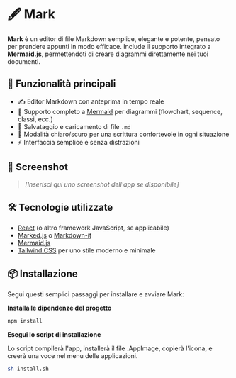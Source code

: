 # 🖋️ Mark

**Mark** è un editor di file Markdown semplice, elegante e potente, pensato per prendere appunti in modo efficace. Include il supporto integrato a **Mermaid.js**, permettendoti di creare diagrammi direttamente nei tuoi documenti.

## 🚀 Funzionalità principali

- ✍️ Editor Markdown con anteprima in tempo reale
- 🧠 Supporto completo a [Mermaid](https://mermaid-js.github.io/) per diagrammi (flowchart, sequence, classi, ecc.)
- 💾 Salvataggio e caricamento di file `.md`
- 🌙 Modalità chiaro/scuro per una scrittura confortevole in ogni situazione
- ⚡ Interfaccia semplice e senza distrazioni

## 📸 Screenshot

> _[Inserisci qui uno screenshot dell'app se disponibile]_

## 🛠️ Tecnologie utilizzate

- [React](https://react.dev/) (o altro framework JavaScript, se applicabile)
- [Marked.js](https://marked.js.org/) o [Markdown-it](https://github.com/markdown-it/markdown-it)
- [Mermaid.js](https://mermaid-js.github.io/)
- [Tailwind CSS](https://tailwindcss.com/) per uno stile moderno e minimale

## 📦 Installazione

Segui questi semplici passaggi per installare e avviare Mark:

**Installa le dipendenze del progetto**

```bash
npm install
```
**Esegui lo script di installazione**

Lo script compilerà l'app, installerà il file .AppImage, copierà l'icona, e creerà una voce nel menu delle applicazioni.

```bash
sh install.sh
```

